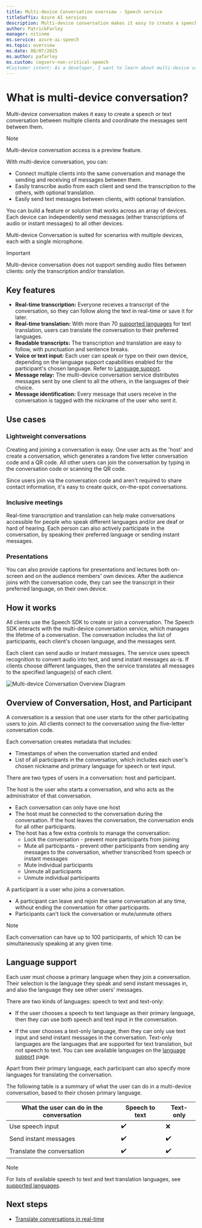 ```yaml
---
title: Multi-device Conversation overview - Speech service
titleSuffix: Azure AI services
description: Multi-device conversation makes it easy to create a speech or text conversation between multiple clients and coordinate the messages that are sent between them.
author: PatrickFarley
manager: nitinme
ms.service: azure-ai-speech
ms.topic: overview
ms.date: 08/07/2025
ms.author: pafarley
ms.custom: cogserv-non-critical-speech
#Customer intent: As a developer, I want to learn about multi-device conversation in the Speech service.
---
```


# What is multi-device conversation?

Multi-device conversation makes it easy to create a speech or text conversation between multiple clients and coordinate the messages sent between them.

> [!NOTE]
> Multi-device conversation access is a preview feature.

With multi-device conversation, you can:

- Connect multiple clients into the same conversation and manage the sending and receiving of messages between them.
- Easily transcribe audio from each client and send the transcription to the others, with optional translation.
- Easily send text messages between clients, with optional translation.

You can build a feature or solution that works across an array of devices. Each device can independently send messages (either transcriptions of audio or instant messages) to all other devices.

Multi-device Conversation is suited for scenarios with multiple devices, each with a single microphone.

> [!IMPORTANT]
> Multi-device conversation does not support sending audio files between clients: only the transcription and/or translation.

## Key features

- **Real-time transcription:** Everyone receives a transcript of the conversation, so they can follow along the text in real-time or save it for later.
- **Real-time translation:** With more than 70 [supported languages](language-support.md) for text translation, users can translate the conversation to their preferred languages.
- **Readable transcripts:** The transcription and translation are easy to follow, with punctuation and sentence breaks.
- **Voice or text input:** Each user can speak or type on their own device, depending on the language support capabilities enabled for the participant's chosen language. Refer to [Language support](language-support.md).
- **Message relay:** The multi-device conversation service distributes messages sent by one client to all the others, in the languages of their choice.
- **Message identification:** Every message that users receive in the conversation is tagged with the nickname of the user who sent it.

## Use cases

### Lightweight conversations

Creating and joining a conversation is easy. One user acts as the 'host' and create a conversation, which generates a random five letter conversation code and a QR code. All other users can join the conversation by typing in the conversation code or scanning the QR code. 

Since users join via the conversation code and aren't required to share contact information, it's easy to create quick, on-the-spot conversations.

### Inclusive meetings

Real-time transcription and translation can help make conversations accessible for people who speak different languages and/or are deaf or hard of hearing. Each person can also actively participate in the conversation, by speaking their preferred language or sending instant messages.

### Presentations

You can also provide captions for presentations and lectures both on-screen and on the audience members' own devices. After the audience joins with the conversation code, they can see the transcript in their preferred language, on their own device.

## How it works

All clients use the Speech SDK to create or join a conversation. The Speech SDK interacts with the multi-device conversation service, which manages the lifetime of a conversation. The conversation includes the list of participants, each client's chosen language, and the messages sent.  

Each client can send audio or instant messages. The service uses speech recognition to convert audio into text, and send instant messages as-is. If clients choose different languages, then the service translates all messages to the specified language(s) of each client.

![Multi-device Conversation Overview Diagram](media/scenarios/multi-device-conversation.png)

## Overview of Conversation, Host, and Participant

A conversation is a session that one user starts for the other participating users to join. All clients connect to the conversation using the five-letter conversation code.

Each conversation creates metadata that includes:
- Timestamps of when the conversation started and ended
- List of all participants in the conversation, which includes each user's chosen nickname and primary language for speech or text input.


There are two types of users in a conversation:  host and participant.

The host is the user who starts a conversation, and who acts as the administrator of that conversation.
- Each conversation can only have one host
- The host must be connected to the conversation during the conversation. If the host leaves the conversation, the conversation ends for all other participants.
- The host has a few extra controls to manage the conversation: 
    - Lock the conversation - prevent more participants from joining
    - Mute all participants - prevent other participants from sending any messages to the conversation, whether transcribed from speech or instant messages
    - Mute individual participants
    - Unmute all participants
    - Unmute individual participants

A participant is a user who joins a conversation.
- A participant can leave and rejoin the same conversation at any time, without ending the conversation for other participants.
- Participants can't lock the conversation or mute/unmute others

> [!NOTE]
> Each conversation can have up to 100 participants, of which 10 can be simultaneously speaking at any given time.

## Language support

Each user must choose a primary language when they join a conversation. Their selection is the language they speak and send instant messages in, and also the language they see other users' messages.

There are two kinds of languages: speech to text and text-only:
- If the user chooses a speech to text language as their primary language, then they can use both speech and text input in the conversation.

- If the user chooses a text-only language, then they can only use text input and send instant messages in the conversation. Text-only languages are the languages that are supported for text translation, but not speech to text. You can see available languages on the [language support](./language-support.md) page.

Apart from their primary language, each participant can also specify more languages for translating the conversation.

The following table is a summary of what the user can do in a multi-device conversation, based to their chosen primary language.


| What the user can do in the conversation | Speech to text | Text-only |
|-----------------------------------|----------------|------|
| Use speech input | ✔️ | ❌ |
| Send instant messages | ✔️ | ✔️ |
| Translate the conversation | ✔️ | ✔️ |

> [!NOTE]
> For lists of available speech to text and text translation languages, see [supported languages](./language-support.md).

## Next steps

* [Translate conversations in real-time](quickstarts/multi-device-conversation.md)
